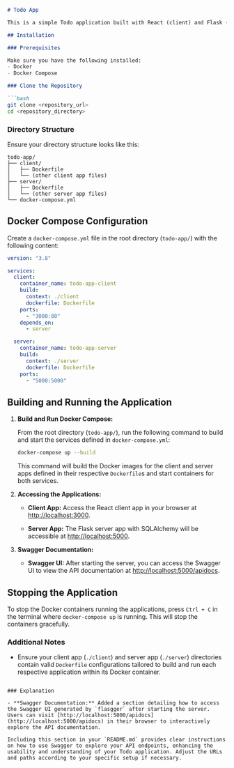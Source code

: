 ```markdown
# Todo App

This is a simple Todo application built with React (client) and Flask (server) using Docker Compose.

## Installation

### Prerequisites

Make sure you have the following installed:
- Docker
- Docker Compose

### Clone the Repository

```bash
git clone <repository_url>
cd <repository_directory>
```

### Directory Structure

Ensure your directory structure looks like this:

```
todo-app/
├── client/
│   ├── Dockerfile
│   └── (other client app files)
├── server/
│   ├── Dockerfile
│   └── (other server app files)
└── docker-compose.yml
```

## Docker Compose Configuration

Create a `docker-compose.yml` file in the root directory (`todo-app/`) with the following content:

```yaml
version: "3.8"

services:
  client:
    container_name: todo-app-client
    build:
      context: ./client
      dockerfile: Dockerfile
    ports:
      - "3000:80"
    depends_on:
      - server

  server:
    container_name: todo-app-server
    build:
      context: ./server
      dockerfile: Dockerfile
    ports:
      - "5000:5000"
```

## Building and Running the Application

1. **Build and Run Docker Compose:**

   From the root directory (`todo-app/`), run the following command to build and start the services defined in `docker-compose.yml`:

   ```bash
   docker-compose up --build
   ```

   This command will build the Docker images for the client and server apps defined in their respective `Dockerfile`s and start containers for both services.

2. **Accessing the Applications:**

   - **Client App:** Access the React client app in your browser at [http://localhost:3000](http://localhost:3000).
   
   - **Server App:** The Flask server app with SQLAlchemy will be accessible at [http://localhost:5000](http://localhost:5000).

3. **Swagger Documentation:**

   - **Swagger UI:** After starting the server, you can access the Swagger UI to view the API documentation at [http://localhost:5000/apidocs](http://localhost:5000/apidocs).

## Stopping the Application

To stop the Docker containers running the applications, press `Ctrl + C` in the terminal where `docker-compose up` is running. This will stop the containers gracefully.

### Additional Notes

- Ensure your client app (`./client`) and server app (`./server`) directories contain valid `Dockerfile` configurations tailored to build and run each respective application within its Docker container.

```

### Explanation

- **Swagger Documentation:** Added a section detailing how to access the Swagger UI generated by `flasgger` after starting the server. Users can visit [http://localhost:5000/apidocs](http://localhost:5000/apidocs) in their browser to interactively explore the API documentation.

Including this section in your `README.md` provides clear instructions on how to use Swagger to explore your API endpoints, enhancing the usability and understanding of your Todo application. Adjust the URLs and paths according to your specific setup if necessary.
